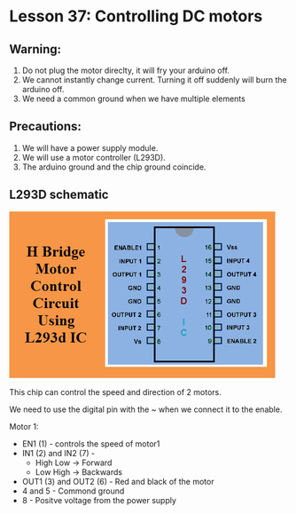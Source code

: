 # Lesson 37: Controlling DC motors

## Warning:
1. Do not plug the motor direclty, it will fry your arduino off. 
2. We cannot instantly change current. Turning it off suddenly will burn the arduino off.
3. We need a common ground when we have multiple elements

## Precautions:
1. We will have a power supply module.
2. We will use a motor controller (L293D).
3. The arduino ground and the chip ground coincide.

## L293D schematic
![Schematic](images/img1.png)

This chip can control the speed and direction of 2 motors.

We need to use the digital pin with the ~ when we connect it to the enable. 

Motor 1:
+ EN1 (1) - controls the speed of motor1
+ IN1 (2) and IN2 (7) - 
    + High Low -> Forward
    + Low High -> Backwards
+ OUT1 (3) and OUT2 (6) - Red and black of the motor
+ 4 and 5 - Commond ground
+ 8 - Positve voltage from the power supply